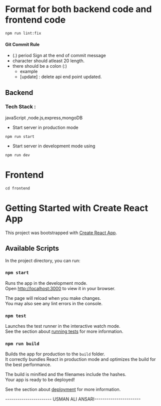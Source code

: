 # Format for both backend code and frontend code

```
npm run lint:fix
```

#### Git Commit Rule

- (.) period Sign at the end of commit message
- character should atleast 20 length.
- there should be a colon (:)
  - example
  - [update] : delete api end point updated.

## Backend

### Tech Stack :

javaScript ,node.js,express,mongoDB

- Start server in production mode

```
npm run start
```

- Start server in development mode using

```
npm run dev
```

# Frontend

```
cd frontend
```

# Getting Started with Create React App

This project was bootstrapped with [Create React App](https://github.com/facebook/create-react-app).

## Available Scripts

In the project directory, you can run:

### `npm start`

Runs the app in the development mode.\
Open [http://localhost:3000](http://localhost:3000) to view it in your browser.

The page will reload when you make changes.\
You may also see any lint errors in the console.

### `npm test`

Launches the test runner in the interactive watch mode.\
See the section about [running tests](https://facebook.github.io/create-react-app/docs/running-tests) for more information.

### `npm run build`

Builds the app for production to the `build` folder.\
It correctly bundles React in production mode and optimizes the build for the best performance.

The build is minified and the filenames include the hashes.\
Your app is ready to be deployed!

See the section about [deployment](https://facebook.github.io/create-react-app/docs/deployment) for more information.

----------------------- USMAN ALI ANSARI-----------------------